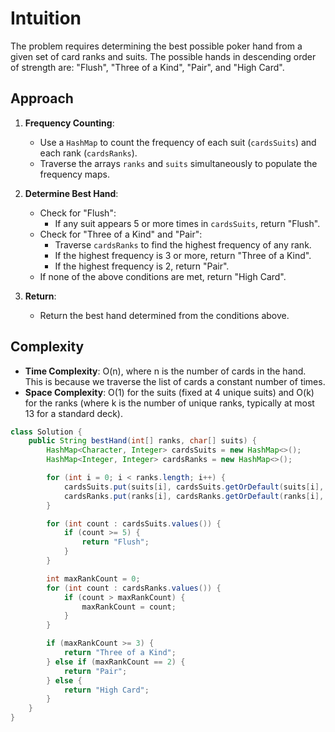 # Intuition

The problem requires determining the best possible poker hand from a given set of card ranks and suits. The possible hands in descending order of strength are: "Flush", "Three of a Kind", "Pair", and "High Card".

## Approach

1. **Frequency Counting**:
   - Use a `HashMap` to count the frequency of each suit (`cardsSuits`) and each rank (`cardsRanks`).
   - Traverse the arrays `ranks` and `suits` simultaneously to populate the frequency maps.

2. **Determine Best Hand**:
   - Check for "Flush":
     - If any suit appears 5 or more times in `cardsSuits`, return "Flush".
   - Check for "Three of a Kind" and "Pair":
     - Traverse `cardsRanks` to find the highest frequency of any rank.
     - If the highest frequency is 3 or more, return "Three of a Kind".
     - If the highest frequency is 2, return "Pair".
   - If none of the above conditions are met, return "High Card".

3. **Return**:
   - Return the best hand determined from the conditions above.

## Complexity

- **Time Complexity**: O(n), where n is the number of cards in the hand. This is because we traverse the list of cards a constant number of times.
- **Space Complexity**: O(1) for the suits (fixed at 4 unique suits) and O(k) for the ranks (where k is the number of unique ranks, typically at most 13 for a standard deck).

```Java
class Solution {
    public String bestHand(int[] ranks, char[] suits) {
        HashMap<Character, Integer> cardsSuits = new HashMap<>();
        HashMap<Integer, Integer> cardsRanks = new HashMap<>();

        for (int i = 0; i < ranks.length; i++) {
            cardsSuits.put(suits[i], cardsSuits.getOrDefault(suits[i], 0) + 1);
            cardsRanks.put(ranks[i], cardsRanks.getOrDefault(ranks[i], 0) + 1);
        }

        for (int count : cardsSuits.values()) {
            if (count >= 5) {
                return "Flush";
            }
        }

        int maxRankCount = 0;
        for (int count : cardsRanks.values()) {
            if (count > maxRankCount) {
                maxRankCount = count;
            }
        }

        if (maxRankCount >= 3) {
            return "Three of a Kind";
        } else if (maxRankCount == 2) {
            return "Pair";
        } else {
            return "High Card";
        }
    }
}
```
